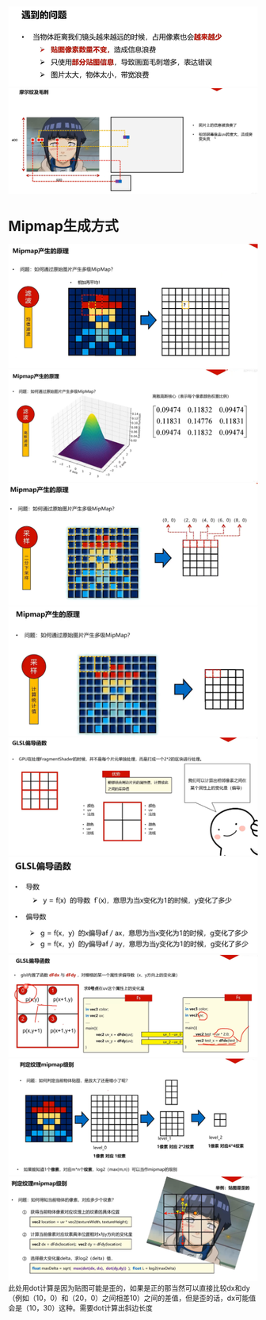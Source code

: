 ![输入图片说明](/imgs/2024-10-27/HXXMESHfOhzZ7TBM.png)
![输入图片说明](/imgs/2024-10-27/VpRKtIXh3LdjQwQh.png)

# Mipmap生成方式
![输入图片说明](/imgs/2024-10-27/WnH5md67UslU9Ph9.png)
![输入图片说明](/imgs/2024-10-27/zNaiuYKYFVzpaBiy.png)
![输入图片说明](/imgs/2024-10-27/EziP1YDJyyyrkBO7.png)
![输入图片说明](/imgs/2024-10-27/dxILoFRLHn5MUZLw.png)
![输入图片说明](/imgs/2024-10-27/3IbcSjWPIiMp2X5f.png)
![输入图片说明](/imgs/2024-10-27/M8mTNQbkii610qBC.png)
![输入图片说明](/imgs/2024-10-27/baSgPHlSpSA93fhy.png)
![输入图片说明](/imgs/2024-10-27/YxneQRLSI775uahU.png)
![输入图片说明](/imgs/2024-10-27/OcdNimEhaKxJ7PV2.png)
此处用dot计算是因为贴图可能是歪的，如果是正的那当然可以直接比较dx和dy（例如（10，0）和（20，0）之间相差10）之间的差值，但是歪的话，dx可能值会是（10，30）这种。需要dot计算出斜边长度

<!--stackedit_data:
eyJoaXN0b3J5IjpbLTQzODY1OTg1MSwtNjExMTYwMywxMjc5Mj
kwNTQ2LC00NTc4MTg1NzIsLTEwNDE5ODAwNjAsLTEwMzYyNjM2
NzksLTE0ODU3NzY4NjQsLTEwMTMyNTIwNDMsMjA3NzQ3MjI5OF
19
-->